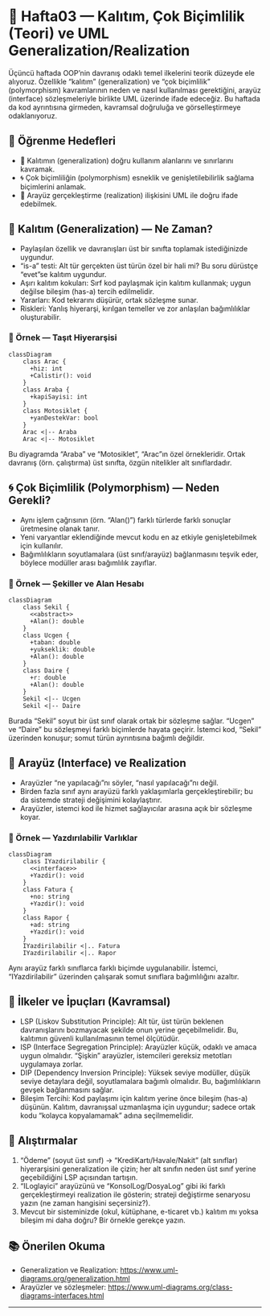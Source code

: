 # 🧬 Hafta03 — Kalıtım, Çok Biçimlilik (Teori) ve UML Generalization/Realization

Üçüncü haftada OOP’nin davranış odaklı temel ilkelerini teorik düzeyde ele alıyoruz. Özellikle “kalıtım” (generalization) ve “çok biçimlilik” (polymorphism) kavramlarının neden ve nasıl kullanılması gerektiğini, arayüz (interface) sözleşmeleriyle birlikte UML üzerinde ifade edeceğiz. Bu haftada da kod ayrıntısına girmeden, kavramsal doğruluğa ve görselleştirmeye odaklanıyoruz.

## 🎯 Öğrenme Hedefleri
- 🔺 Kalıtımın (generalization) doğru kullanım alanlarını ve sınırlarını kavramak.
- 🌀 Çok biçimliliğin (polymorphism) esneklik ve genişletilebilirlik sağlama biçimlerini anlamak.
- 🔻 Arayüz gerçekleştirme (realization) ilişkisini UML ile doğru ifade edebilmek.

## 🧬 Kalıtım (Generalization) — Ne Zaman?
- Paylaşılan özellik ve davranışları üst bir sınıfta toplamak istediğinizde uygundur.
- “is-a” testi: Alt tür gerçekten üst türün özel bir hali mi? Bu soru dürüstçe “evet”se kalıtım uygundur.
- Aşırı kalıtım kokuları: Sırf kod paylaşmak için kalıtım kullanmak; uygun değilse bileşim (has-a) tercih edilmelidir.
- Yararları: Kod tekrarını düşürür, ortak sözleşme sunar.
- Riskleri: Yanlış hiyerarşi, kırılgan temeller ve zor anlaşılan bağımlılıklar oluşturabilir.

### 📐 Örnek — Taşıt Hiyerarşisi
```mermaid
classDiagram
    class Arac {
      +hiz: int
      +Calistir(): void
    }
    class Araba {
      +kapiSayisi: int
    }
    class Motosiklet {
      +yanDestekVar: bool
    }
    Arac <|-- Araba
    Arac <|-- Motosiklet
```
Bu diyagramda “Araba” ve “Motosiklet”, “Arac”ın özel örnekleridir. Ortak davranış (örn. çalıştırma) üst sınıfta, özgün nitelikler alt sınıflardadır.

## 🌀 Çok Biçimlilik (Polymorphism) — Neden Gerekli?
- Aynı işlem çağrısının (örn. “Alan()”) farklı türlerde farklı sonuçlar üretmesine olanak tanır.
- Yeni varyantlar eklendiğinde mevcut kodu en az etkiyle genişletebilmek için kullanılır.
- Bağımlılıkların soyutlamalara (üst sınıf/arayüz) bağlanmasını teşvik eder, böylece modüller arası bağımlılık zayıflar.

### 📐 Örnek — Şekiller ve Alan Hesabı
```mermaid
classDiagram
    class Sekil {
      <<abstract>>
      +Alan(): double
    }
    class Ucgen {
      +taban: double
      +yukseklik: double
      +Alan(): double
    }
    class Daire {
      +r: double
      +Alan(): double
    }
    Sekil <|-- Ucgen
    Sekil <|-- Daire
```
Burada “Sekil” soyut bir üst sınıf olarak ortak bir sözleşme sağlar. “Ucgen” ve “Daire” bu sözleşmeyi farklı biçimlerde hayata geçirir. İstemci kod, “Sekil” üzerinden konuşur; somut türün ayrıntısına bağımlı değildir.

## 🔻 Arayüz (Interface) ve Realization
- Arayüzler “ne yapılacağı”nı söyler, “nasıl yapılacağı”nı değil.
- Birden fazla sınıf aynı arayüzü farklı yaklaşımlarla gerçekleştirebilir; bu da sistemde strateji değişimini kolaylaştırır.
- Arayüzler, istemci kod ile hizmet sağlayıcılar arasına açık bir sözleşme koyar.

### 📐 Örnek — Yazdırılabilir Varlıklar
```mermaid
classDiagram
    class IYazdirilabilir {
      <<interface>>
      +Yazdir(): void
    }
    class Fatura {
      +no: string
      +Yazdir(): void
    }
    class Rapor {
      +ad: string
      +Yazdir(): void
    }
    IYazdirilabilir <|.. Fatura
    IYazdirilabilir <|.. Rapor
```
Aynı arayüz farklı sınıflarca farklı biçimde uygulanabilir. İstemci, “IYazdirilabilir” üzerinden çalışarak somut sınıflara bağımlılığını azaltır.

## 🧭 İlkeler ve İpuçları (Kavramsal)
- LSP (Liskov Substitution Principle): Alt tür, üst türün beklenen davranışlarını bozmayacak şekilde onun yerine geçebilmelidir. Bu, kalıtımın güvenli kullanılmasının temel ölçütüdür.
- ISP (Interface Segregation Principle): Arayüzler küçük, odaklı ve amaca uygun olmalıdır. “Şişkin” arayüzler, istemcileri gereksiz metotları uygulamaya zorlar.
- DIP (Dependency Inversion Principle): Yüksek seviye modüller, düşük seviye detaylara değil, soyutlamalara bağımlı olmalıdır. Bu, bağımlılıkların gevşek bağlanmasını sağlar.
- Bileşim Tercihi: Kod paylaşımı için kalıtım yerine önce bileşim (has-a) düşünün. Kalıtım, davranışsal uzmanlaşma için uygundur; sadece ortak kodu “kolayca kopyalamamak” adına seçilmemelidir.

## 📝 Alıştırmalar
1) “Ödeme” (soyut üst sınıf) → “KrediKartı/Havale/Nakit” (alt sınıflar) hiyerarşisini generalization ile çizin; her alt sınıfın neden üst sınıf yerine geçebildiğini LSP açısından tartışın.
2) “ILoglayici” arayüzünü ve “KonsolLog/DosyaLog” gibi iki farklı gerçekleştirmeyi realization ile gösterin; strateji değiştirme senaryosu yazın (ne zaman hangisini seçersiniz?).
3) Mevcut bir sisteminizde (okul, kütüphane, e-ticaret vb.) kalıtım mı yoksa bileşim mi daha doğru? Bir örnekle gerekçe yazın.

## 📚 Önerilen Okuma
- Generalization ve Realization: https://www.uml-diagrams.org/generalization.html  
- Arayüzler ve sözleşmeler: https://www.uml-diagrams.org/class-diagrams-interfaces.html

---